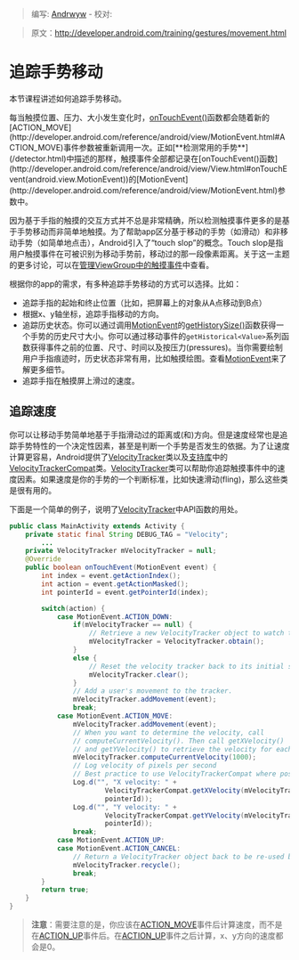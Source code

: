 > 编写: [Andrwyw](https://github.com/Andrwyw) - 校对:

> 原文：<http://developer.android.com/training/gestures/movement.html>

# 追踪手势移动

本节课程讲述如何追踪手势移动。

每当触摸位置、压力、大小发生变化时，[onTouchEvent()](http://developer.android.com/reference/android/view/View.html#onTouchEvent(android.view.MotionEvent))函数都会随着新的[ACTION_MOVE](http://developer.android.com/reference/android/view/MotionEvent.html#ACTION_MOVE)事件参数被重新调用一次。正如[**检测常用的手势**](/detector.html)中描述的那样，触摸事件全部都记录在[onTouchEvent()函数](http://developer.android.com/reference/android/view/View.html#onTouchEvent(android.view.MotionEvent))的[MotionEvent](http://developer.android.com/reference/android/view/MotionEvent.html)参数中。

因为基于手指的触摸的交互方式并不总是非常精确，所以检测触摸事件更多的是基于手势移动而非简单地触摸。为了帮助app区分基于移动的手势（如滑动）和非移动手势（如简单地点击），Android引入了“touch slop”的概念。Touch slop是指用户触摸事件在可被识别为移动手势前，移动过的那一段像素距离。关于这一主题的更多讨论，可以在[管理ViewGroup中的触摸事件](viewgroup.html)中查看。

根据你的app的需求，有多种追踪手势移动的方式可以选择。比如：
* 追踪手指的起始和终止位置（比如，把屏幕上的对象从A点移动到B点）
* 根据x、y轴坐标，追踪手指移动的方向。
* 追踪历史状态。你可以通过调用[MotionEvent](http://developer.android.com/reference/android/view/MotionEvent.html)的[getHistorySize()](http://developer.android.com/reference/android/view/MotionEvent.html#getHistorySize())函数获得一个手势的历史尺寸大小。你可以通过移动事件的`getHistorical<Value>`系列函数获得事件之前的位置、尺寸、时间以及按压力(pressures)。当你需要绘制用户手指痕迹时，历史状态非常有用，比如触摸绘图。查看[MotionEvent](http://developer.android.com/reference/android/view/MotionEvent.html)来了解更多细节。
* 追踪手指在触摸屏上滑过的速度。

## 追踪速度 ##
你可以让移动手势简单地基于手指滑动过的距离或(和)方向。但是速度经常也是追踪手势特性的一个决定性因素，甚至是判断一个手势是否发生的依据。为了让速度计算更容易，Android提供了[VelocityTracker](http://developer.android.com/reference/android/view/VelocityTracker.html)类以及[支持库](http://developer.android.com/tools/support-library/index.html)中的[VelocityTrackerCompat](http://developer.android.com/reference/android/support/v4/view/VelocityTrackerCompat.html)类。[VelocityTracker](http://developer.android.com/reference/android/view/VelocityTracker.html)类可以帮助你追踪触摸事件中的速度因素。如果速度是你的手势的一个判断标准，比如快速滑动(fling)，那么这些类是很有用的。

下面是一个简单的例子，说明了[VelocityTracker](http://developer.android.com/reference/android/view/VelocityTracker.html)中API函数的用处。

```java
public class MainActivity extends Activity {
    private static final String DEBUG_TAG = "Velocity";
        ...
    private VelocityTracker mVelocityTracker = null;
    @Override
    public boolean onTouchEvent(MotionEvent event) {
        int index = event.getActionIndex();
        int action = event.getActionMasked();
        int pointerId = event.getPointerId(index);

        switch(action) {
            case MotionEvent.ACTION_DOWN:
                if(mVelocityTracker == null) {
                    // Retrieve a new VelocityTracker object to watch the velocity of a motion.
                    mVelocityTracker = VelocityTracker.obtain();
                }
                else {
                    // Reset the velocity tracker back to its initial state.
                    mVelocityTracker.clear();
                }
                // Add a user's movement to the tracker.
                mVelocityTracker.addMovement(event);
                break;
            case MotionEvent.ACTION_MOVE:
                mVelocityTracker.addMovement(event);
                // When you want to determine the velocity, call
                // computeCurrentVelocity(). Then call getXVelocity()
                // and getYVelocity() to retrieve the velocity for each pointer ID.
                mVelocityTracker.computeCurrentVelocity(1000);
                // Log velocity of pixels per second
                // Best practice to use VelocityTrackerCompat where possible.
                Log.d("", "X velocity: " +
                        VelocityTrackerCompat.getXVelocity(mVelocityTracker,
                        pointerId));
                Log.d("", "Y velocity: " +
                        VelocityTrackerCompat.getYVelocity(mVelocityTracker,
                        pointerId));
                break;
            case MotionEvent.ACTION_UP:
            case MotionEvent.ACTION_CANCEL:
                // Return a VelocityTracker object back to be re-used by others.
                mVelocityTracker.recycle();
                break;
        }
        return true;
    }
}
```

>**注意**：需要注意的是，你应该在[ACTION_MOVE](http://developer.android.com/reference/android/view/MotionEvent.html#ACTION_MOVE)事件后计算速度，而不是在[ACTION_UP](http://developer.android.com/reference/android/view/MotionEvent.html#ACTION_UP)事件后。在[ACTION_UP](http://developer.android.com/reference/android/view/MotionEvent.html#ACTION_UP)事件之后计算，x、y方向的速度都会是0。
